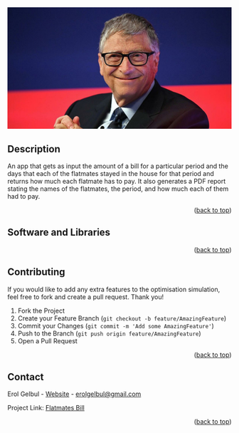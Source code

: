 <div id="top"></div>

<div style="text-align:center"><img src="images/cover.jpg" /></div>

<!-- ABOUT THE PROJECT -->
## Description

An app that gets as input the amount of a bill for a particular period
and the     days that each of the flatmates stayed in the house for that period
and returns how much each flatmate has to pay. It also generates a PDF report
stating the names of the flatmates, the period, and how much each of them had to pay.



<p align="right">(<a href="#top">back to top</a>)</p>


<!-- TECH -->
## Software and Libraries




<p align="right">(<a href="#top">back to top</a>)</p>

<!-- CONTRIBUTING -->
## Contributing

If you would like to add any extra features to the optimisation simulation, feel free to fork and create a pull request. Thank you!

1. Fork the Project
2. Create your Feature Branch (`git checkout -b feature/AmazingFeature`)
3. Commit your Changes (`git commit -m 'Add some AmazingFeature'`)
4. Push to the Branch (`git push origin feature/AmazingFeature`)
5. Open a Pull Request

<p align="right">(<a href="#top">back to top</a>)</p>




<!-- CONTACT -->
## Contact

Erol Gelbul - [Website](http://www.erolgelbul.com) - erolgelbul@gmail.com

Project Link: [Flatmates Bill](https://github.com/ErolGelbul/flatmates_bill)

<p align="right">(<a href="#top">back to top</a>)</p>
